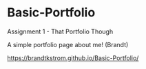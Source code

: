 # Basic-Portfolio
Assignment 1 - That Portfolio Though

A simple portfolio page about me! (Brandt)

https://brandtkstrom.github.io/Basic-Portfolio/